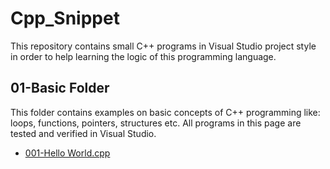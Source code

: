 # Cpp_Snippet
This repository contains small C++ programs in Visual Studio project style in order to help learning the logic of this programming language.

## 01-Basic Folder
This folder contains examples on basic concepts of C++ programming like: loops, functions, pointers, structures etc. All programs in this page are tested and verified in Visual Studio.
   - [001-Hello World.cpp](.01-Basic/001-Hello%20World/001-Hello%20World/001-Hello%20World.cpp
)
